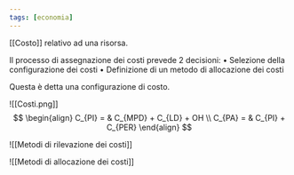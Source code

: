 ```yaml
---
tags: [economia]
---
```

[[Costo]] relativo ad una risorsa.

Il processo di assegnazione dei costi prevede 2 decisioni:
	• Selezione della configurazione dei costi 
	• Definizione di un metodo di allocazione dei costi

Questa è detta una configurazione di costo.

![[Costi.png]]
$$
\begin{align}
C_{PI} = &  C_{MPD} + C_{LD} + OH  \\
C_{PA} = &  C_{PI} + C_{PER}
\end{align}
$$

![[Metodi di rilevazione dei costi]]

![[Metodi di allocazione dei costi]]
